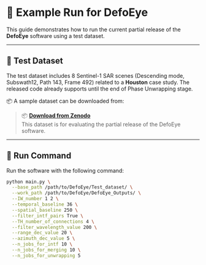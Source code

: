 # 🚀 Example Run for DefoEye

This guide demonstrates how to run the current partial release of the **DefoEye** software using a test dataset.

---

## 🧪 Test Dataset

The test dataset includes 8 Sentinel-1 SAR scenes (Descending mode, Subswath12, Path 143, Frame 492) related to a **Houston** case study.
The released code already supports until the end of Phase Unwrapping stage.

📦 A sample dataset can be downloaded from:
> 📦 **[Download from Zenodo](https://doi.org/10.5281/zenodo.15525706)**  
> This dataset is for evaluating the partial release of the DefoEye software.
---

## 🔧 Run Command

Run the software with the following command:

```bash
python main.py \
  --base_path /path/to/DefoEye/Test_dataset/ \
  --work_path /path/to/DefoEye/DefoEye_Outputs/ \
  --IW_number 1 2 \
  --temporal_baseline 36 \
  --spatial_baseline 250 \
  --filter_intf_pairs True \
  --TH_number_of_connections 4 \
  --filter_wavelength_value 200 \
  --range_dec_value 20 \
  --azimuth_dec_value 5 \
  --n_jobs_for_intf 10 \
  --n_jobs_for_merging 10 \
  --n_jobs_for_unwrapping 5

